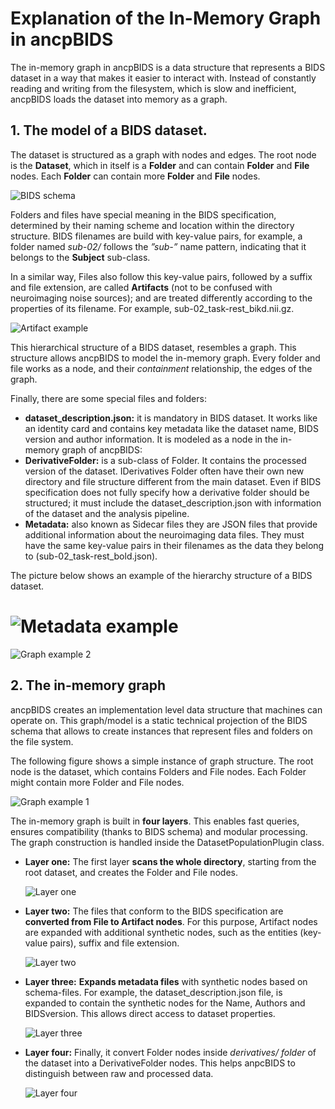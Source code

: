 # Explanation of the In-Memory Graph in ancpBIDS

The in-memory graph in ancpBIDS is a data structure that represents a BIDS dataset in a way that makes it easier to interact with. Instead of constantly reading and writing from the filesystem, which is slow and inefficient, ancpBIDS loads the dataset into memory as a graph.

## 1. The model of a BIDS dataset.
The dataset is structured as a graph with nodes and edges. The root node is the **Dataset**, which in itself is a **Folder** and can contain **Folder** and **File** nodes. Each **Folder** can contain more **Folder** and **File** nodes.

![BIDS schema](../static/inmemory/1.PNG)

Folders and files have special meaning in the BIDS specification, determined by their naming scheme and location within the directory structure. BIDS filenames are build with key-value pairs, for example, a folder named *sub-02/* follows the *”sub-<label>”* name pattern, indicating that it belongs to the **Subject** sub-class.

In a similar way, Files also follow this key-value pairs, followed by a suffix and file extension, are called **Artifacts** (not to be confused with neuroimaging noise sources); and are treated differently according to the properties of its filename. For example, sub-02_task-rest_bikd.nii.gz.

![Artifact example](../static/inmemory/2.PNG)

This hierarchical structure of a BIDS dataset, resembles a graph. This structure allows ancpBIDS to model the in-memory graph. Every folder and file works as a node, and their *containment* relationship, the edges of the graph.

Finally, there are some special files and folders:
* **dataset_description.json:** it is mandatory in BIDS dataset. It works like an identity card and contains key metadata like the dataset name, BIDS version and author information. It is modeled as a node in the in-memory graph of ancpBIDS:
* **DerivativeFolder:** is a sub-class of Folder. It contains the processed version of the dataset. IDerivatives Folder often have their own new directory and file structure different from the main dataset. Even if BIDS specification does not fully specify how a derivative folder should be structured; it must include the dataset_description.json with information of the dataset and the analysis pipeline.
* **Metadata:** also known as Sidecar files they are JSON files that provide additional information about the neuroimaging data files. They must have the same key-value pairs in their filenames as the data they belong to (sub-02_task-rest_bold.json).

The picture below shows an example of the hierarchy structure of a BIDS dataset.
# ![Metadata example](../static/inmemory/3.PNG)
![Graph example 2](../static/inmemory/5.jpg)

## 2. The in-memory graph

ancpBIDS creates an implementation level data structure that machines can operate on. This graph/model is a static technical projection of the BIDS schema that allows to create instances that represent files and folders on the file system. 

The following figure shows a simple instance of graph structure. The root node is the dataset, which contains Folders and File nodes. Each Folder might contain more Folder and File nodes.

![Graph example 1](../static/inmemory/4.jpg)  

 The in-memory graph is built in **four layers**. This enables fast queries, ensures compatibility (thanks to BIDS schema) and modular processing. The graph construction is handled inside the DatasetPopulationPlugin class.

* **Layer one:** The first layer **scans the whole directory**, starting from the root dataset, and creates the Folder and File nodes.

  ![Layer one](../static/inmemory/6.PNG)

* **Layer two:** The files that conform to the BIDS specification are **converted from File to Artifact nodes**. For this purpose, Artifact nodes are expanded with additional synthetic nodes, such as the entities (key-value pairs), suffix and file extension.

  ![Layer two](../static/inmemory/7.PNG)

* **Layer three:** **Expands metadata files** with synthetic nodes based on schema-files. For example, the dataset_description.json file, is expanded to contain the synthetic nodes for the Name, Authors and BIDSversion. This allows direct access to dataset properties.

  ![Layer three](../static/inmemory/8.PNG)

* **Layer four:** Finally, it convert Folder nodes inside *derivatives/ folder* of the dataset into a DerivativeFolder nodes. This helps anpcBIDS to distinguish between raw and processed data.

  ![Layer four](../static/inmemory/9.PNG)





